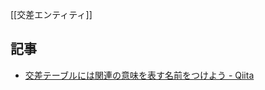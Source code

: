 [[交差エンティティ]]

## 記事
- [交差テーブルには関連の意味を表す名前をつけよう - Qiita](https://qiita.com/tkawa/items/dc3e313021f32fd91ca6)